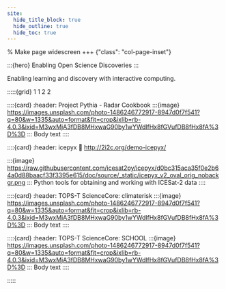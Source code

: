 ```yaml
---
site:
  hide_title_block: true
  hide_outline: true
  hide_toc: true
---
```


% Make page widescreen
+++ {"class": "col-page-inset"}

:::{hero}
Enabling Open Science Discoveries
:::

Enabling learning and discovery with interactive computing.

:::::{grid} 1 1 2 2

::::{card}
:header: Project Pythia - Radar Cookbook
:::{image} https://images.unsplash.com/photo-1486246772917-8947d0f7f541?q=80&w=1335&auto=format&fit=crop&ixlib=rb-4.0.3&ixid=M3wxMjA3fDB8MHxwaG90by1wYWdlfHx8fGVufDB8fHx8fA%3D%3D
:::
Body text
::::

::::{card}
:header: icepyx
:link: http://2i2c.org/demo-icepyx/

:::{image} https://raw.githubusercontent.com/icesat2py/icepyx/d0bc315aca35f0e2b64a0d88baacf33f3395e615/doc/source/_static/icepyx_v2_oval_orig_nobackgr.png
:::
Python tools for obtaining and working with ICESat-2 data
::::

::::{card}
:header: TOPS-T ScienceCore: climaterisk
:::{image} https://images.unsplash.com/photo-1486246772917-8947d0f7f541?q=80&w=1335&auto=format&fit=crop&ixlib=rb-4.0.3&ixid=M3wxMjA3fDB8MHxwaG90by1wYWdlfHx8fGVufDB8fHx8fA%3D%3D
:::
Body text
::::

::::{card}
:header: TOPS-T ScienceCore: SCHOOL
:::{image} https://images.unsplash.com/photo-1486246772917-8947d0f7f541?q=80&w=1335&auto=format&fit=crop&ixlib=rb-4.0.3&ixid=M3wxMjA3fDB8MHxwaG90by1wYWdlfHx8fGVufDB8fHx8fA%3D%3D
:::
Body text
::::

:::::
